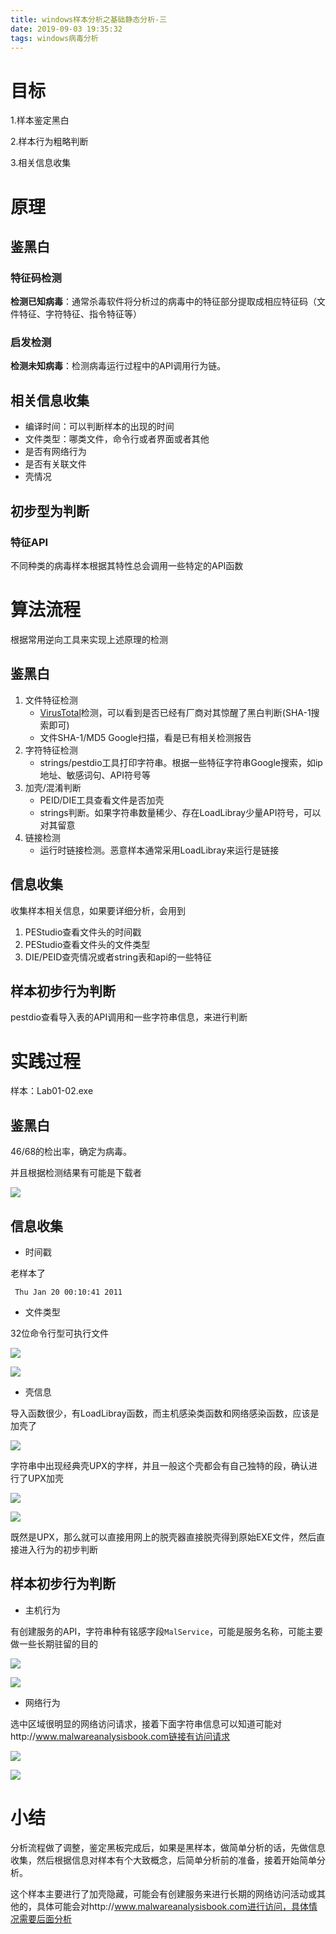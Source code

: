 ```yaml
---
title: windows样本分析之基础静态分析-三
date: 2019-09-03 19:35:32
tags: windows病毒分析
---
```


# 目标

1.样本鉴定黑白

2.样本行为粗略判断

3.相关信息收集

# 原理

## 鉴黑白

### 特征码检测

**检测已知病毒**：通常杀毒软件将分析过的病毒中的特征部分提取成相应特征码（文件特征、字符特征、指令特征等）

### 启发检测

**检测未知病毒**：检测病毒运行过程中的API调用行为链。

## 相关信息收集

- 编译时间：可以判断样本的出现的时间
- 文件类型：哪类文件，命令行或者界面或者其他
- 是否有网络行为
- 是否有关联文件
- 壳情况

## 初步型为判断

### 特征API

不同种类的病毒样本根据其特性总会调用一些特定的API函数

# 算法流程

根据常用逆向工具来实现上述原理的检测

## 鉴黑白

1. 文件特征检测
   - [VirusTotal](https://www.virustotal.com/)检测，可以看到是否已经有厂商对其惊醒了黑白判断(SHA-1搜索即可)
   - 文件SHA-1/MD5 Google扫描，看是已有相关检测报告
2. 字符特征检测
   - strings/pestdio工具打印字符串。根据一些特征字符串Google搜索，如ip地址、敏感词句、API符号等
3. 加壳/混淆判断
   - PEID/DIE工具查看文件是否加壳
   - strings判断。如果字符串数量稀少、存在LoadLibray少量API符号，可以对其留意
4. 链接检测
   - 运行时链接检测。恶意样本通常采用LoadLibray来运行是链接

## 信息收集

收集样本相关信息，如果要详细分析，会用到

1. PEStudio查看文件头的时间戳
2. PEStudio查看文件头的文件类型
3. DIE/PEID查壳情况或者string表和api的一些特征

## 样本初步行为判断

pestdio查看导入表的API调用和一些字符串信息，来进行判断

# 实践过程

样本：Lab01-02.exe

## 鉴黑白

46/68的检出率，确定为病毒。

并且根据检测结果有可能是下载者

![](1567513198810.png)

## 信息收集

* 时间戳

老样本了

```
 Thu Jan 20 00:10:41 2011
```

* 文件类型

32位命令行型可执行文件

![](1567514653532.png)

![](1567514700515.png)

* 壳信息

导入函数很少，有LoadLibray函数，而主机感染类函数和网络感染函数，应该是加壳了

![](1567514983616.png)

字符串中出现经典壳UPX的字样，并且一般这个壳都会有自己独特的段，确认进行了UPX加壳

![](1567515239172.png)

![](1567515365902.png)

既然是UPX，那么就可以直接用网上的脱壳器直接脱壳得到原始EXE文件，然后直接进入行为的初步判断

## 样本初步行为判断

* 主机行为

有创建服务的API，字符串种有铭感字段`MalService`，可能是服务名称，可能主要做一些长期驻留的目的

![](1567517374556.png)

![](1567517450040.png)

* 网络行为

选中区域很明显的网络访问请求，接着下面字符串信息可以知道可能对http://www.malwareanalysisbook.com链接有访问请求

![](1567516978730.png)

![](1567517193894.png)

# 小结

分析流程做了调整，鉴定黑板完成后，如果是黑样本，做简单分析的话，先做信息收集，然后根据信息对样本有个大致概念，后简单分析前的准备，接着开始简单分析。

这个样本主要进行了加壳隐藏，可能会有创建服务来进行长期的网络访问活动或其他的，具体可能会对http://www.malwareanalysisbook.com进行访问，具体情况需要后面分析